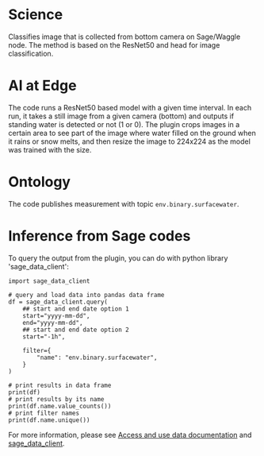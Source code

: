 # Science

Classifies image that is collected from bottom camera on Sage/Waggle node. The method is based on the ResNet50 and head for image classification.


# AI at Edge

The code runs a ResNet50 based model with a given time interval. In each run, it takes a still image from a given camera (bottom) and outputs if standing water is detected or not (1 or 0). The plugin crops images in a certain area to see part of the image where water filled on the ground when it rains or snow melts, and then resize the image to 224x224 as the model was trained with the size.

# Ontology

The code publishes measurement with topic `env.binary.surfacewater`.

# Inference from Sage codes
To query the output from the plugin, you can do with python library 'sage_data_client':
```
import sage_data_client

# query and load data into pandas data frame
df = sage_data_client.query(
    ## start and end date option 1
    start="yyyy-mm-dd",
    end="yyyy-mm-dd",
    ## start and end date option 2
    start="-1h",

    filter={
        "name": "env.binary.surfacewater",
    }
)

# print results in data frame
print(df)
# print results by its name
print(df.name.value_counts())
# print filter names
print(df.name.unique())
```
For more information, please see [Access and use data documentation](https://docs.waggle-edge.ai/docs/tutorials/accessing-data) and [sage_data_client](https://pypi.org/project/sage-data-client/).

